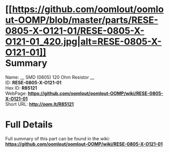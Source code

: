 
[[https://github.com/oomlout/oomlout-OOMP/blob/master/parts/RESE-0805-X-O121-01/RESE-0805-X-O121-01_420.jpg|alt=RESE-0805-X-O121-01]]     
Summary
=================
  
Name: __ SMD (0805) 120 Ohm Resistor __    
ID: __RESE-0805-X-O121-01__   
Hex ID: __R85121__   
WebPage: __https://github.com/oomlout/oomlout-OOMP/wiki/RESE-0805-X-O121-01__   
Short URL: __http://oom.lt/R85121__   

Full Details
==========================
Full summary of this part can be found in the wiki:   
__https://github.com/oomlout/oomlout-OOMP/wiki/RESE-0805-X-O121-01__    

